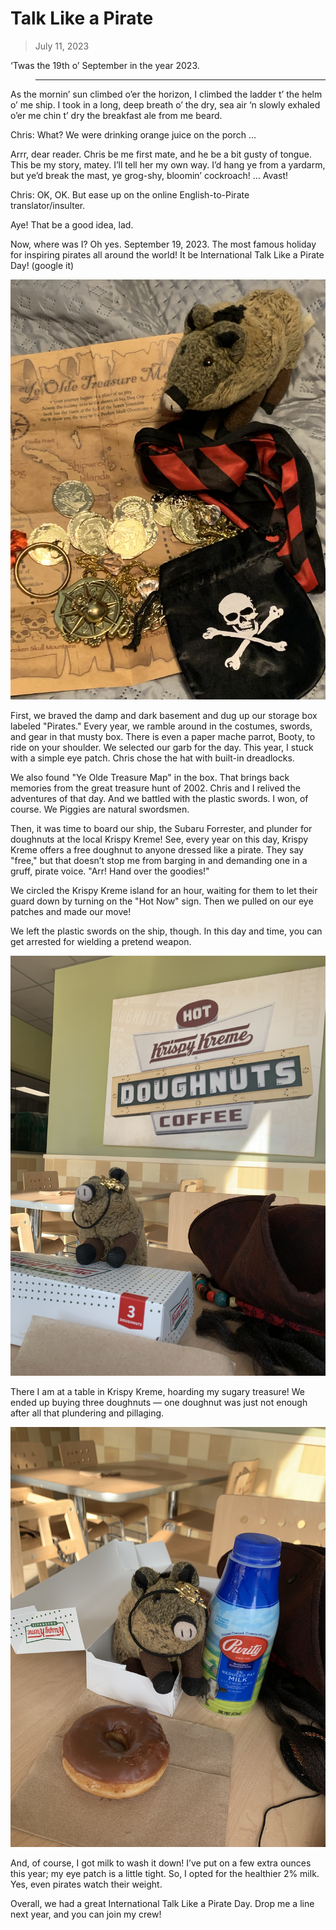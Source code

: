 # Talk Like a Pirate

> July 11, 2023

‘Twas the 19th o’ September in the year 2023.

> ---

As the mornin’ sun climbed o’er the horizon, I climbed the ladder t’ the helm o’ me ship. I took in a long, deep breath o’ the dry, sea air ‘n slowly exhaled o’er me chin t’ dry the breakfast ale from me beard.

Chris: What? We were drinking orange juice on the porch …

Arrr, dear reader. Chris be me first mate, and he be a bit gusty of tongue. This be my story, matey. I’ll tell her my own way. I’d hang ye from a yardarm, but ye’d break the mast, ye grog-shy, bloomin’ cockroach! … Avast!

Chris: OK, OK. But ease up on the online English-to-Pirate translator/insulter.

Aye! That be a good idea, lad.

Now, where was I? Oh yes. September 19, 2023. The most famous holiday for inspiring pirates all around the world! It be International Talk Like a Pirate Day! (google it)

![](pirate01.jpg)

First, we braved the damp and dark basement and dug up our storage box labeled "Pirates." Every year, we ramble around in the costumes, swords, and gear in that musty box. There is even a paper mache parrot, Booty, to ride on your shoulder. We selected our garb for the day. This year, I stuck with a simple eye patch. Chris chose the hat with built-in dreadlocks.

We also found "Ye Olde Treasure Map" in the box. That brings back memories from the great treasure hunt of 2002. Chris and I relived the adventures of that day. And we battled with the plastic swords. I won, of course. We Piggies are natural swordsmen.

Then, it was time to board our ship, the Subaru Forrester, and plunder for doughnuts at the local Krispy Kreme! See, every year on this day, Krispy Kreme offers a free doughnut to anyone dressed like a pirate. They say "free," but that doesn’t stop me from barging in and demanding one in a gruff, pirate voice. "Arr! Hand over the goodies!"

We circled the Krispy Kreme island for an hour, waiting for them to let their guard down by turning on the "Hot Now" sign. Then we pulled on our eye patches and made our move!

We left the plastic swords on the ship, though. In this day and time, you can get arrested for wielding a pretend weapon.

![](pirate02.jpg)

There I am at a table in Krispy Kreme, hoarding my sugary treasure! We ended up buying three doughnuts — one doughnut was just not enough after all that plundering and pillaging.

![](pirate03.jpg)

And, of course, I got milk to wash it down! I’ve put on a few extra ounces this year; my eye patch is a little tight. So, I opted for the healthier 2% milk. Yes, even pirates watch their weight.

Overall, we had a great International Talk Like a Pirate Day. Drop me a line next year, and you can join my crew!
